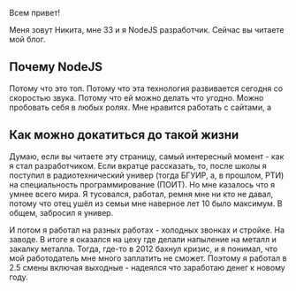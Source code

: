 Всем привет!

Меня зовут Никита, мне 33 и я NodeJS разработчик. Сейчас вы читаете мой блог.

## Почему NodeJS

Потому что это топ. Потому что эта технология развивается сегодня со скоростью звука. Потому что ей можно делать что угодно. Можно пробовать себя в любых ролях. Мне нравится работать с сайтами, а  

## Как можно докатиться до такой жизни

Думаю, если вы читаете эту страницу, самый интересный момент - как я стал разработчиком. Если вкратце рассказать, то, после школы я поступил в радиотехнический универ (тогда БГУИР, а, в прошлом, РТИ) на специальность программирование (ПОИТ). Но мне казалось что я умнее всего мира. Я тусовался, работал, ремня мне ни кто не давал, потому что отец ушёл из семьи мне наверное лет 10 было максимум. В общем, забросил я универ.

И потом я работал на разных работах - холодных звонках и стройке. На заводе. В итоге я оказался на цеху где делали напыление на металл и закалку металла. Тогда, где-то в 2012 бахнул кризис, и я понимал, что мой работодатель мне много заплатить не сможет. Поэтому я работал в 2.5 смены включая выходные - надеялся что заработаю денег к новому году.

